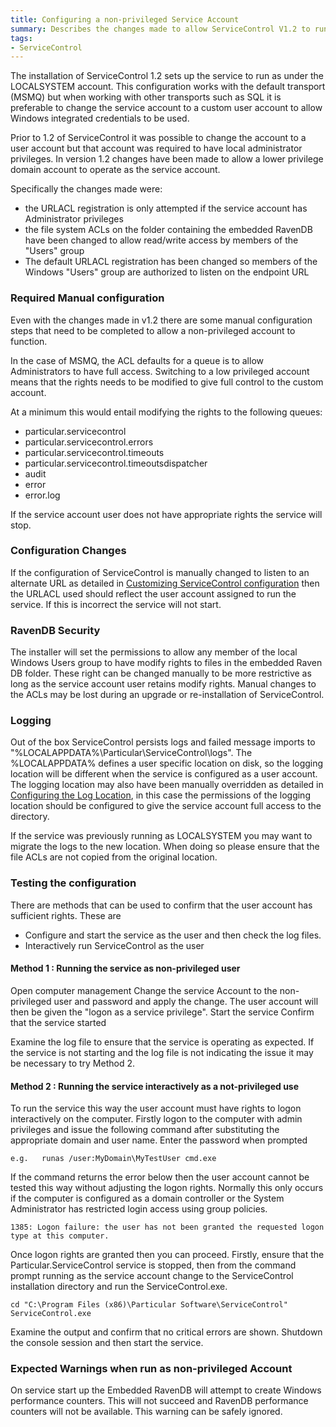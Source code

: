 ```yaml
---
title: Configuring a non-privileged Service Account
summary: Describes the changes made to allow ServiceControl V1.2 to run as a low privilege domain account
tags:
- ServiceControl
---
```


The installation of ServiceControl 1.2 sets up the service to run as under the LOCALSYSTEM account.  This configuration works with the default transport (MSMQ) but when working with other transports such as SQL it is preferable to change the service account to a custom user account to allow Windows integrated credentials to be used. 

Prior to 1.2 of ServiceControl it was possible to change the account to a user account but that account was required to have local administrator privileges.   In version 1.2 changes have been made to allow a lower privilege domain account to operate as the service account. 

Specifically the changes made were:

- the URLACL registration is only attempted if the service account has Administrator privileges
- the file system ACLs on the folder containing the embedded RavenDB have been changed to allow read/write access by members of the "Users" group
- The default URLACL registration has been changed so members of the Windows "Users" group are authorized to listen on the endpoint URL

### Required Manual configuration
Even with the changes made in v1.2 there are some manual configuration steps that need to be completed to allow a non-privileged account to function. 

In the case of MSMQ, the ACL defaults for a queue is to allow Administrators to have full access.  Switching to a low privileged account means that the rights needs to be modified to give full control to the custom account.

At a minimum this would entail modifying the rights to the following queues:

- particular.servicecontrol
- particular.servicecontrol.errors
- particular.servicecontrol.timeouts
- particular.servicecontrol.timeoutsdispatcher
- audit
- error
- error.log

If the service account user does not have appropriate rights the service will stop.

### Configuration Changes
If the configuration of ServiceControl is manually changed to listen to an alternate URL as detailed in  [Customizing ServiceControl configuration](creating-config-file) then the URLACL used should reflect the user account assigned to run the service.  If this is incorrect the service will not start.

### RavenDB Security
The installer will set the permissions to allow any member of the local Windows Users group to have modify rights to files in the embedded Raven DB folder.  These right can be changed manually to be more restrictive as long as the service account user retains modify rights.  Manual changes to the ACLs may be lost during an upgrade or re-installation of ServiceControl.  

### Logging 
Out of the box ServiceControl persists logs and failed message imports to "%LOCALAPPDATA%\Particular\ServiceControl\logs".  The %LOCALAPPDATA% defines a user specific location on disk, so the logging location will be different when the service is configured as a user account.      
The logging location may also have been manually overridden as detailed in [Configuring the Log Location](setting-custom-log-location), in this case the permissions of the logging location should be configured  to give the service account full access to the directory.

If the service was previously running as LOCALSYSTEM you may want to migrate the logs to the new location.  When doing so please ensure that the file ACLs are not copied from the original location.     

### Testing the configuration
There are methods that can be used to confirm that the user account has sufficient rights.
These are 
 - Configure and start the service as the user and then check the log files.   
 - Interactively run ServiceControl as the user

#### Method 1 : Running the service as non-privileged user 
Open computer management
Change the service Account to the non-privileged user and password and apply the change.
The user account will then be given the "logon as a service privilege".
Start the service
Confirm that the service started 

Examine the log file to ensure that the service is operating as expected. If the service is not starting and the log file is not indicating the issue it may be necessary to try Method 2.

#### Method 2 : Running the service interactively as a not-privileged use 
To run the service this way the user account must have rights to logon interactively on the computer.  Firstly logon to the computer with admin privileges and issue the following command after substituting the appropriate domain and user name. Enter the password when prompted

```
e.g.   runas /user:MyDomain\MyTestUser cmd.exe

```
If the command returns the error below then the user account cannot be tested this way without adjusting the logon rights.  Normally this only occurs if the computer is configured as a domain controller or the System Administrator has restricted login access using group policies. 
``` 
1385: Logon failure: the user has not been granted the requested logon type at this computer.
```

Once logon rights are granted then you can proceed. 
Firstly, ensure that the Particular.ServiceControl service is stopped, then from the command prompt running as the service account change to the ServiceControl installation directory and run the ServiceControl.exe. 

```
cd "C:\Program Files (x86)\Particular Software\ServiceControl"
ServiceControl.exe 
```
Examine the output and confirm that no critical errors are shown.
Shutdown the console session and then start the service.

### Expected Warnings when run as non-privileged Account
On service start up the Embedded RavenDB will attempt to create Windows performance counters. This will not succeed and RavenDB performance counters will not be available.
This warning can be safely ignored.
